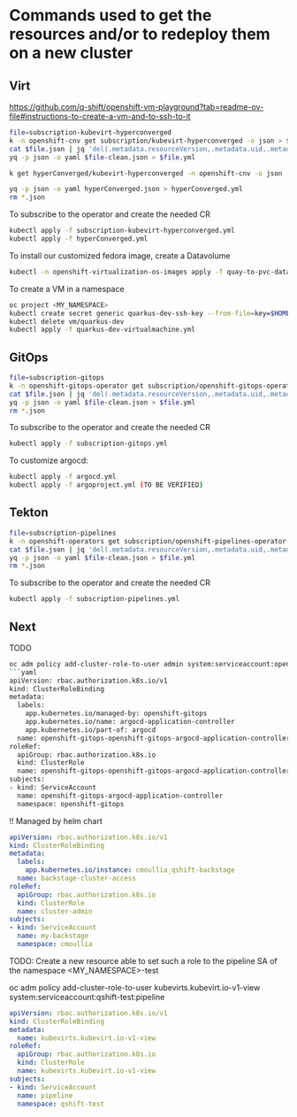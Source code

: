 # Commands used to get the resources and/or to redeploy them on a new cluster

## Virt

https://github.com/q-shift/openshift-vm-playground?tab=readme-ov-file#instructions-to-create-a-vm-and-to-ssh-to-it

```bash
file=subscription-kubevirt-hyperconverged
k -n openshift-cnv get subscription/kubevirt-hyperconverged -o json > $file.json
cat $file.json | jq 'del(.metadata.resourceVersion,.metadata.uid,.metadata.selfLink,.metadata.creationTimestamp,.metadata.annotations,.metadata.generation,.metadata.ownerReferences,.status)' > $file-clean.json
yq -p json -o yaml $file-clean.json > $file.yml

k get hyperConverged/kubevirt-hyperconverged -n openshift-cnv -o json | jq 'del(.metadata.resourceVersion,.metadata.uid,.metadata.selfLink,.metadata.creationTimestamp,.metadata.annotations,.metadata.generation,.metadata.ownerReferences,.status)' > hyperConverged.json

yq -p json -o yaml hyperConverged.json > hyperConverged.yml
rm *.json
```

To subscribe to the operator and create the needed CR

```bash
kubectl apply -f subscription-kubevirt-hyperconverged.yml
kubectl apply -f hyperConverged.yml
```

To install our customized fedora image, create a Datavolume
```bash
kubectl -n openshift-virtualization-os-images apply -f quay-to-pvc-datavolume.yml
```

To create a VM in a namespace
```bash
oc project <MY_NAMESPACE>
kubectl create secret generic quarkus-dev-ssh-key --from-file=key=$HOME/.ssh/id_rsa.pub
kubectl delete vm/quarkus-dev
kubectl apply -f quarkus-dev-virtualmachine.yml
```

## GitOps

```bash
file=subscription-gitops
k -n openshift-gitops-operator get subscription/openshift-gitops-operator -o json > $file.json
cat $file.json | jq 'del(.metadata.resourceVersion,.metadata.uid,.metadata.selfLink,.metadata.creationTimestamp,.metadata.annotations,.metadata.generation,.metadata.ownerReferences,.status)' > $file-clean.json
yq -p json -o yaml $file-clean.json > $file.yml
rm *.json
```
To subscribe to the operator and create the needed CR

```bash
kubectl apply -f subscription-gitops.yml
```
To customize argocd:
```bash
kubectl apply -f argocd.yml
kubectl apply -f argoproject.yml (TO BE VERIFIED)
```

## Tekton

```bash
file=subscription-pipelines
k -n openshift-operators get subscription/openshift-pipelines-operator-rh -o json > $file.json
cat $file.json | jq 'del(.metadata.resourceVersion,.metadata.uid,.metadata.selfLink,.metadata.creationTimestamp,.metadata.annotations,.metadata.generation,.metadata.ownerReferences,.status)' > $file-clean.json
yq -p json -o yaml $file-clean.json > $file.yml
rm *.json
```
To subscribe to the operator and create the needed CR

```bash
kubectl apply -f subscription-pipelines.yml
```

## Next

TODO

```bash
oc adm policy add-cluster-role-to-user admin system:serviceaccount:openshift-gitops:openshift-gitops-argocd-application-controller
```yaml
apiVersion: rbac.authorization.k8s.io/v1
kind: ClusterRoleBinding
metadata:
  labels:
    app.kubernetes.io/managed-by: openshift-gitops
    app.kubernetes.io/name: argocd-application-controller
    app.kubernetes.io/part-of: argocd
  name: openshift-gitops-openshift-gitops-argocd-application-controller
roleRef:
  apiGroup: rbac.authorization.k8s.io
  kind: ClusterRole
  name: openshift-gitops-openshift-gitops-argocd-application-controller
subjects:
- kind: ServiceAccount
  name: openshift-gitops-argocd-application-controller
  namespace: openshift-gitops
```

!! Managed by helm chart

```yaml
apiVersion: rbac.authorization.k8s.io/v1
kind: ClusterRoleBinding
metadata:
  labels:
    app.kubernetes.io/instance: cmoullia_qshift-backstage
  name: backstage-cluster-access
roleRef:
  apiGroup: rbac.authorization.k8s.io
  kind: ClusterRole
  name: cluster-admin
subjects:
- kind: ServiceAccount
  name: my-backstage
  namespace: cmoullia
```

TODO: Create a new resource able to set such a role to the pipeline SA of the namespace <MY_NAMESPACE>-test

oc adm policy add-cluster-role-to-user kubevirts.kubevirt.io-v1-view system:serviceaccount:qshift-test:pipeline
```yaml
apiVersion: rbac.authorization.k8s.io/v1
kind: ClusterRoleBinding
metadata:
  name: kubevirts.kubevirt.io-v1-view
roleRef:
  apiGroup: rbac.authorization.k8s.io
  kind: ClusterRole
  name: kubevirts.kubevirt.io-v1-view
subjects:
- kind: ServiceAccount
  name: pipeline
  namespace: qshift-test
```